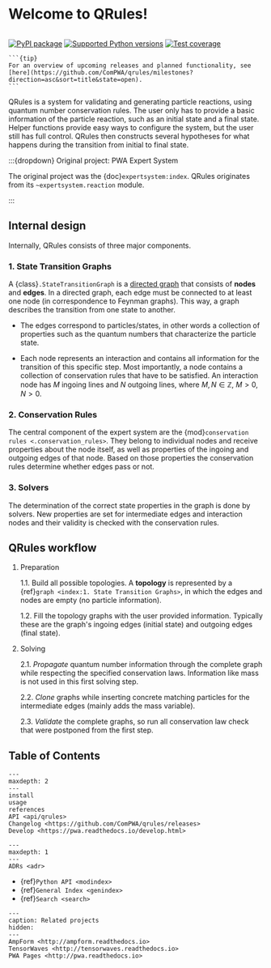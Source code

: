 # Welcome to QRules!

```{title} Welcome

```

[![PyPI package](https://badge.fury.io/py/qrules.svg)](https://pypi.org/project/qrules)
[![Supported Python versions](https://img.shields.io/pypi/pyversions/qrules)](https://pypi.org/project/qrules)
[![Test coverage](https://codecov.io/gh/ComPWA/qrules/branch/main/graph/badge.svg?token=PPRMC5E6SX)](https://codecov.io/gh/ComPWA/qrules)

<!-- [![Codacy Badge](https://codecov.io/gh/ComPWA/qrules/branch/main/graph/badge.svg?token=PPRMC5E6SX)](https://www.codacy.com/gh/ComPWA/qrules) -->

````{margin}
```{tip}
For an overview of upcoming releases and planned functionality, see
[here](https://github.com/ComPWA/qrules/milestones?direction=asc&sort=title&state=open).
```
````

QRules is a system for validating and generating particle reactions, using
quantum number conservation rules. The user only has to provide a basic
information of the particle reaction, such as an initial state and a final
state. Helper functions provide easy ways to configure the system, but the user
still has full control. QRules then constructs several hypotheses for what
happens during the transition from initial to final state.

:::{dropdown} Original project: PWA Expert System

The original project was the {doc}`expertsystem:index`. QRules originates from
its `~expertsystem.reaction` module.

:::

## Internal design

Internally, QRules consists of three major components.

### 1. State Transition Graphs

A {class}`.StateTransitionGraph` is a
[directed graph](https://en.wikipedia.org/wiki/Directed_graph) that consists of
**nodes** and **edges**. In a directed graph, each edge must be connected to at
least one node (in correspondence to Feynman graphs). This way, a graph
describes the transition from one state to another.

- The edges correspond to particles/states, in other words a collection of
  properties such as the quantum numbers that characterize the particle state.

- Each node represents an interaction and contains all information for the
  transition of this specific step. Most importantly, a node contains a
  collection of conservation rules that have to be satisfied. An interaction
  node has $M$ ingoing lines and $N$ outgoing lines, where
  $M,N \in \mathbb{Z}$, $M > 0, N > 0$.

### 2. Conservation Rules

The central component of the expert system are the
{mod}`conservation rules <.conservation_rules>`. They belong to individual
nodes and receive properties about the node itself, as well as properties of
the ingoing and outgoing edges of that node. Based on those properties the
conservation rules determine whether edges pass or not.

### 3. Solvers

The determination of the correct state properties in the graph is done by
solvers. New properties are set for intermediate edges and interaction nodes
and their validity is checked with the conservation rules.

## QRules workflow

1. Preparation

   1.1. Build all possible topologies. A **topology** is represented by a
   {ref}`graph <index:1. State Transition Graphs>`, in which the edges and
   nodes are empty (no particle information).

   1.2. Fill the topology graphs with the user provided information. Typically
   these are the graph's ingoing edges (initial state) and outgoing edges
   (final state).

2. Solving

   2.1. _Propagate_ quantum number information through the complete graph while
   respecting the specified conservation laws. Information like mass is not
   used in this first solving step.

   2.2. _Clone_ graphs while inserting concrete matching particles for the
   intermediate edges (mainly adds the mass variable).

   2.3. _Validate_ the complete graphs, so run all conservation law check that
   were postponed from the first step.

## Table of Contents

```{toctree}
---
maxdepth: 2
---
install
usage
references
API <api/qrules>
Changelog <https://github.com/ComPWA/qrules/releases>
Develop <https://pwa.readthedocs.io/develop.html>
```

```{toctree}
---
maxdepth: 1
---
ADRs <adr>
```

- {ref}`Python API <modindex>`
- {ref}`General Index <genindex>`
- {ref}`Search <search>`

```{toctree}
---
caption: Related projects
hidden:
---
AmpForm <http://ampform.readthedocs.io>
TensorWaves <http://tensorwaves.readthedocs.io>
PWA Pages <http://pwa.readthedocs.io>
```
